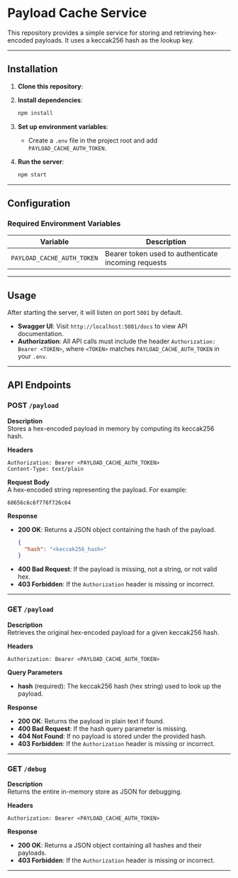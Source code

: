 # Payload Cache Service

This repository provides a simple service for storing and retrieving hex-encoded payloads. It uses a keccak256 hash as the lookup key.

---

## Installation

1. **Clone this repository**:

2. **Install dependencies**:

   ```bash
   npm install
   ```
   
3. **Set up environment variables**:  
   - Create a `.env` file in the project root and add `PAYLOAD_CACHE_AUTH_TOKEN`.

4. **Run the server**:

   ```bash
   npm start
   ```

---

## Configuration

### Required Environment Variables

| Variable                       | Description                                            |
|-------------------------------|--------------------------------------------------------|
| `PAYLOAD_CACHE_AUTH_TOKEN`    | Bearer token used to authenticate incoming requests    |

---

## Usage

After starting the server, it will listen on port `5001` by default.  

- **Swagger UI**: Visit `http://localhost:5001/docs` to view API documentation.  
- **Authorization**: All API calls must include the header `Authorization: Bearer <TOKEN>`, where `<TOKEN>` matches `PAYLOAD_CACHE_AUTH_TOKEN` in your `.env`.

---

## API Endpoints

### POST `/payload`

**Description**  
Stores a hex-encoded payload in memory by computing its keccak256 hash.

**Headers**  
```
Authorization: Bearer <PAYLOAD_CACHE_AUTH_TOKEN>
Content-Type: text/plain
```

**Request Body**  
A hex-encoded string representing the payload. For example:  
```
68656c6c6f776f726c64
```

**Response**  
- **200 OK**: Returns a JSON object containing the hash of the payload.
  ```json
  {
    "hash": "<keccak256_hash>"
  }
  ```
- **400 Bad Request**: If the payload is missing, not a string, or not valid hex.
- **403 Forbidden**: If the `Authorization` header is missing or incorrect.

---

### GET `/payload`

**Description**  
Retrieves the original hex-encoded payload for a given keccak256 hash.

**Headers**  
```
Authorization: Bearer <PAYLOAD_CACHE_AUTH_TOKEN>
```

**Query Parameters**  
- **hash** (required): The keccak256 hash (hex string) used to look up the payload.

**Response**  
- **200 OK**: Returns the payload in plain text if found.
- **400 Bad Request**: If the hash query parameter is missing.
- **404 Not Found**: If no payload is stored under the provided hash.
- **403 Forbidden**: If the `Authorization` header is missing or incorrect.

---

### GET `/debug`

**Description**  
Returns the entire in-memory store as JSON for debugging.

**Headers**  
```
Authorization: Bearer <PAYLOAD_CACHE_AUTH_TOKEN>
```

**Response**  
- **200 OK**: Returns a JSON object containing all hashes and their payloads.
- **403 Forbidden**: If the `Authorization` header is missing or incorrect.

---
